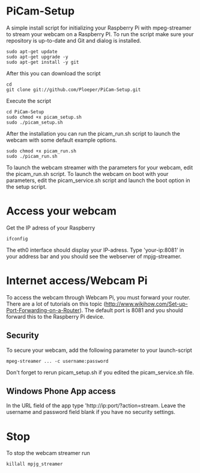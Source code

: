 PiCam-Setup
===========

A simple install script for initializing your Raspberry Pi with mpeg-streamer to stream your webcam on a Raspberry PI.
To run the script make sure your repository is up-to-date and Git and dialog is installed. 

```
sudo apt-get update
sudo apt-get upgrade -y
sudo apt-get install -y git
```

After this you can download the script

```
cd
git clone git://github.com/Ploeper/PiCam-Setup.git
```

Execute the script

```
cd PiCam-Setup
sudo chmod +x picam_setup.sh
sudo ./picam_setup.sh
```

After the installation you can run the picam_run.sh script to launch the webcam with some default example options.

```
sudo chmod +x picam_run.sh
sudo ./picam_run.sh
```

To launch the webcam streamer with the parameters for your webcam, edit the picam_run.sh script. To launch the webcam on boot with
your parameters, edit the picam_service.sh script and launch the boot option in the setup script.

# Access your webcam
Get the IP adress of your Raspberry

```
ifconfig
```

The eth0 interface should display your IP-adress. Type 'your-ip:8081' in your address bar and you should see the webserver of mpjg-streamer.

# Internet access/Webcam Pi
To access the webcam through Webcam Pi, you must forward your router. There are a lot of tutorials on this topic (http://www.wikihow.com/Set-up-Port-Forwarding-on-a-Router).
The default port is 8081 and you should forward this to the Raspberry Pi device.

## Security
To secure your webcam, add the following parameter to your launch-script

```
mpeg-streamer ... -c username:password
```

Don't forget to rerun picam_setup.sh if you edited the picam_service.sh file.

## Windows Phone App access
In the URL field of the app type 'http://ip:port/?action=stream. Leave the username and password field blank if you have no security settings.

# Stop

To stop the webcam streamer run

```
killall mpjg_streamer
```

